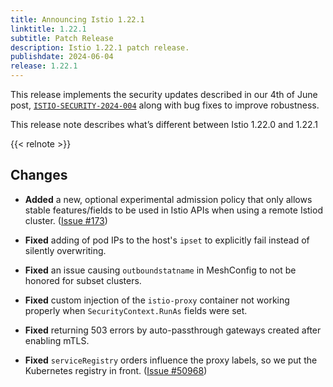 ```yaml
---
title: Announcing Istio 1.22.1
linktitle: 1.22.1
subtitle: Patch Release
description: Istio 1.22.1 patch release.
publishdate: 2024-06-04
release: 1.22.1
---
```


This release implements the security updates described in our 4th of June post, [`ISTIO-SECURITY-2024-004`](/news/security/istio-security-2024-004) along with bug fixes to improve robustness.

This release note describes what’s different between Istio 1.22.0 and 1.22.1

{{< relnote >}}

## Changes

- **Added** a new, optional experimental admission policy that only allows stable features/fields to be used in Istio APIs when using a remote Istiod cluster.
  ([Issue #173](https://github.com/istio/enhancements/issues/173))

- **Fixed** adding of pod IPs to the host's `ipset` to explicitly fail instead of silently overwriting.

- **Fixed** an issue causing `outboundstatname` in MeshConfig to not be honored for subset clusters.

- **Fixed** custom injection of the `istio-proxy` container not working properly when `SecurityContext.RunAs` fields were set.

- **Fixed** returning 503 errors by auto-passthrough gateways created after enabling mTLS.

- **Fixed** `serviceRegistry` orders influence the proxy labels, so we put the Kubernetes registry in front.
  ([Issue #50968](https://github.com/istio/istio/issues/50968))
